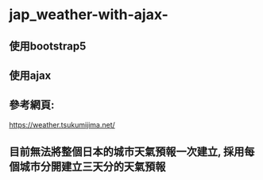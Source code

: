 # jap_weather-with-ajax-
## 使用bootstrap5
## 使用ajax
## 參考網頁:
https://weather.tsukumijima.net/
## 目前無法將整個日本的城市天氣預報一次建立, 採用每個城市分開建立三天分的天氣預報
